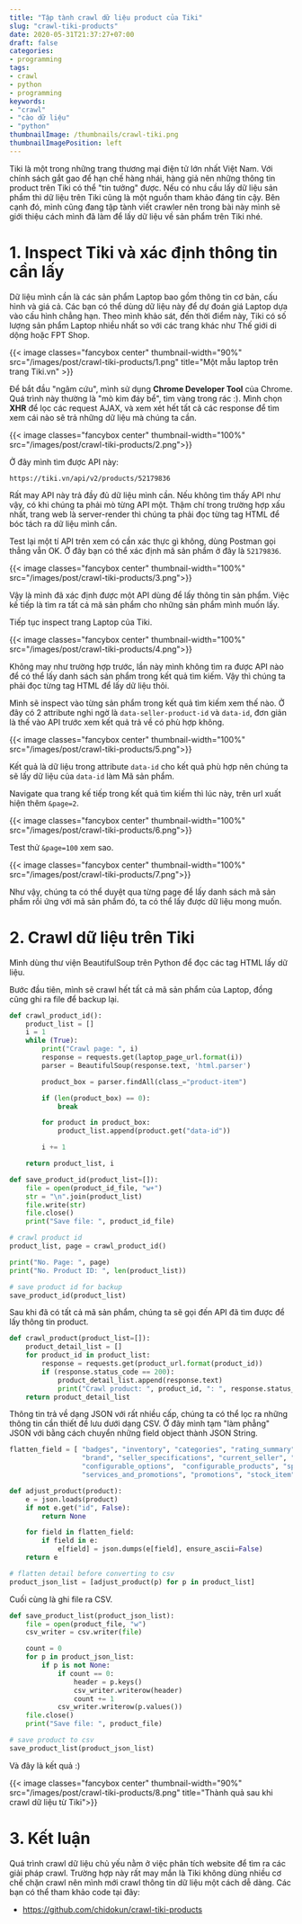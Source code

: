```yaml
---
title: "Tập tành crawl dữ liệu product của Tiki"
slug: "crawl-tiki-products"
date: 2020-05-31T21:37:27+07:00
draft: false
categories:
- programming
tags:
- crawl
- python
- programming
keywords:
- "crawl"
- "cào dữ liệu"
- "python"
thumbnailImage: /thumbnails/crawl-tiki.png
thumbnailImagePosition: left
---
```


Tiki là một trong những trang thương mại điện tử lớn nhất Việt Nam. Với chính sách gắt gao để hạn chế hàng nhái, hàng giả nên những thông tin product trên Tiki có thể "tin tưởng" được. Nếu có nhu cầu lấy dữ liệu sản phẩm thì dữ liệu trên Tiki cũng là một nguồn tham khảo đáng tin cậy. Bên cạnh đó, mình cũng đang tập tành viết crawler nên trong bài này mình sẽ giới thiệu cách mình đã làm để lấy dữ liệu về sản phẩm trên Tiki nhé.

<!--more-->

<!--toc-->

# 1. Inspect Tiki và xác định thông tin cần lấy

Dữ liệu mình cần là các sản phẩm Laptop bao gồm thông tin cơ bản, cấu hình và giá cả. Các bạn có thể dùng dữ liệu này để dự đoán giá Laptop dựa vào cấu hình chẳng hạn. Theo mình khảo sát, đến thời điểm này, Tiki có số lượng sản phẩm Laptop nhiều nhất so với các trang khác như Thế giới di dộng hoặc FPT Shop.



{{< image classes="fancybox center" thumbnail-width="90%" src="/images/post/crawl-tiki-products/1.png" title="Một mẫu laptop trên trang Tiki.vn" >}}

Để bắt đầu "ngâm cứu", mình sử dụng **Chrome Developer Tool** của Chrome. Quá trình này thường là "mò kim đáy bể", tìm vàng trong rác :). Mình chọn **XHR** để lọc các request AJAX, và xem xét hết tất cả các response để tìm xem cái nào sẽ trả những dữ liệu mà chúng ta cần.

{{< image classes="fancybox center" thumbnail-width="100%" src="/images/post/crawl-tiki-products/2.png">}}

Ở đây mình tìm được API này:

```text
https://tiki.vn/api/v2/products/52179836
```

Rất may API này trả đầy đủ dữ liệu mình cần. Nếu không tìm thấy API như vậy, có khi chúng ta phải mò từng API một. Thậm chí trong trường hợp xấu nhất, trang web là server-render thì chúng ta phải đọc từng tag HTML để bóc tách ra dữ liệu mình cần.

Test lại một tí API trên xem có cần xác thực gì không, dùng Postman gọi thẳng vẫn OK. Ở đây bạn có thể xác định mã sản phẩm ở đây là `52179836`.

{{< image classes="fancybox center" thumbnail-width="100%" src="/images/post/crawl-tiki-products/3.png">}}


Vậy là mình đã xác định được một API dùng để lấy thông tin sản phẩm. Việc kế tiếp là tìm ra tất cả mã sản phẩm cho những sản phẩm mình muốn lấy.

Tiếp tục inspect trang Laptop của Tiki.

{{< image classes="fancybox center" thumbnail-width="100%" src="/images/post/crawl-tiki-products/4.png">}}

Không may như trường hợp trước, lần này mình không tìm ra được API nào để có thể lấy danh sách sản phẩm trong kết quả tìm kiếm. Vậy thì chúng ta phải đọc từng tag HTML để lấy dữ liệu thôi.

Mình sẽ inspect vào từng sản phẩm trong kết quả tìm kiếm xem thế nào. Ở đây có 2 attribute nghi ngờ là `data-seller-product-id` và `data-id`, đơn giản là thế vào API trước xem kết quả trả về có phù hợp không.

{{< image classes="fancybox center" thumbnail-width="100%" src="/images/post/crawl-tiki-products/5.png">}}

Kết quả là dữ liệu trong attribute `data-id` cho kết quả phù hợp nên chúng ta sẽ lấy dữ liệu của `data-id` làm Mã sản phẩm.

Navigate qua trang kế tiếp trong kết quả tìm kiếm thì lúc này, trên url xuất hiện thêm `&page=2`. 

{{< image classes="fancybox center" thumbnail-width="100%" src="/images/post/crawl-tiki-products/6.png">}}

Test thử `&page=100` xem sao.

{{< image classes="fancybox center" thumbnail-width="100%" src="/images/post/crawl-tiki-products/7.png">}}

Như vậy, chúng ta có thể duyệt qua từng page để lấy danh sách mã sản phẩm rồi ứng với mã sản phẩm đó, ta có thể lấy được dữ liệu mong muốn.

# 2. Crawl dữ liệu trên Tiki

Mình dùng thư viện BeautifulSoup trên Python để đọc các tag HTML lấy dữ liệu.

Bước đầu tiên, mình sẽ crawl hết tất cả mã sản phẩm của Laptop, đồng cũng ghi ra file để backup lại.

```python
def crawl_product_id():
    product_list = []
    i = 1
    while (True):
        print("Crawl page: ", i)
        response = requests.get(laptop_page_url.format(i))
        parser = BeautifulSoup(response.text, 'html.parser')

        product_box = parser.findAll(class_="product-item")

        if (len(product_box) == 0):
            break

        for product in product_box:
            product_list.append(product.get("data-id"))

        i += 1

    return product_list, i

def save_product_id(product_list=[]):
    file = open(product_id_file, "w+")
    str = "\n".join(product_list)
    file.write(str)
    file.close()
    print("Save file: ", product_id_file)

# crawl product id
product_list, page = crawl_product_id()

print("No. Page: ", page)
print("No. Product ID: ", len(product_list))

# save product id for backup
save_product_id(product_list)
```

Sau khi đã có tất cả mã sản phẩm, chúng ta sẽ gọi đến API đã tìm được để lấy thông tin product.

```python
def crawl_product(product_list=[]):
    product_detail_list = []
    for product_id in product_list:
        response = requests.get(product_url.format(product_id))
        if (response.status_code == 200):
            product_detail_list.append(response.text)
            print("Crawl product: ", product_id, ": ", response.status_code)
    return product_detail_list

```

Thông tin trả về dạng JSON với rất nhiều cấp, chúng ta có thể lọc ra những thông tin cần thiết để lưu dưới dạng CSV. Ở đây mình tạm "làm phẳng" JSON với bằng cách chuyển những field object thành JSON String.

```python
flatten_field = [ "badges", "inventory", "categories", "rating_summary", 
                  "brand", "seller_specifications", "current_seller", "other_sellers", 
                  "configurable_options",  "configurable_products", "specifications", "product_links",
                  "services_and_promotions", "promotions", "stock_item", "installment_info" ]

def adjust_product(product):
    e = json.loads(product)
    if not e.get("id", False):
        return None

    for field in flatten_field:
        if field in e:
            e[field] = json.dumps(e[field], ensure_ascii=False)
    return e

# flatten detail before converting to csv
product_json_list = [adjust_product(p) for p in product_list]
```

Cuối cùng là ghi file ra CSV.

```python
def save_product_list(product_json_list):
    file = open(product_file, "w")
    csv_writer = csv.writer(file)

    count = 0
    for p in product_json_list:
        if p is not None:
            if count == 0:
                header = p.keys() 
                csv_writer.writerow(header) 
                count += 1
            csv_writer.writerow(p.values())
    file.close()
    print("Save file: ", product_file)

# save product to csv
save_product_list(product_json_list)
```

Và đây là kết quả :)

{{< image classes="fancybox center" thumbnail-width="90%" src="/images/post/crawl-tiki-products/8.png" title="Thành quả sau khi crawl dữ liệu từ Tiki">}}

# 3. Kết luận

Quá trình crawl dữ liệu chủ yếu nằm ở việc phân tích website để tìm ra các giải pháp crawl. Trường hợp này rất may mắn là Tiki không dùng nhiều cơ chế chặn crawl nên mình mới crawl thông tin dữ liệu một cách dễ dàng. Các bạn có thể tham khảo code tại đây:

- https://github.com/chidokun/crawl-tiki-products